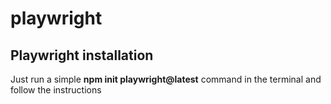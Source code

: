 # playwright

## Playwright installation
Just run a simple **npm init playwright@latest** command in the terminal and follow the instructions
